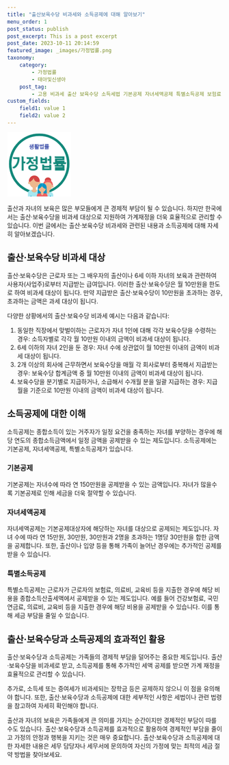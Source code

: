 ```yaml
---
title: "출산보육수당 비과세와 소득공제에 대해 알아보기"
menu_order: 1
post_status: publish
post_excerpt: This is a post excerpt
post_date: 2023-10-11 20:14:59
featured_image: _images/가정법률.png
taxonomy:
    category:
        - 가정법률
        - 태아및신생아
    post_tag:
        - 고용 비과세 출산 보육수당 소득세법 기본공제 자녀세액공제 특별소득공제 보험료 의료비 교육비 맞벌이근로자 종합소득 세금절약 가계재정
custom_fields:
    field1: value 1
    field2: value 2
---
```


![가정법률](/_images/가정법률.png)

출산과 자녀의 보육은 많은 부모들에게 큰 경제적 부담이 될 수 있습니다. 하지만 한국에서는 출산·보육수당을 비과세 대상으로 지원하여 가계재정을 더욱 효율적으로 관리할 수 있습니다. 이번 글에서는 출산·보육수당 비과세와 관련된 내용과 소득공제에 대해 자세히 알아보겠습니다.

## 출산·보육수당 비과세 대상

출산·보육수당은 근로자 또는 그 배우자의 출산이나 6세 이하 자녀의 보육과 관련하여 사용자(사업주)로부터 지급받는 급여입니다. 이러한 출산·보육수당은 월 10만원을 한도로 하여 비과세 대상이 됩니다. 만약 지급받은 출산·보육수당이 10만원을 초과하는 경우, 초과하는 금액은 과세 대상이 됩니다.

다양한 상황에서의 출산·보육수당 비과세 예시는 다음과 같습니다:
1. 동일한 직장에서 맞벌이하는 근로자가 자녀 1인에 대해 각각 보육수당을 수령하는 경우: 소득자별로 각각 월 10만원 이내의 금액이 비과세 대상이 됩니다.
2. 6세 이하의 자녀 2인을 둔 경우: 자녀 수에 상관없이 월 10만원 이내의 금액이 비과세 대상이 됩니다.
3. 2개 이상의 회사에 근무하면서 보육수당을 매월 각 회사로부터 중복해서 지급받는 경우: 보육수당 합계금액 중 월 10만원 이내의 금액이 비과세 대상이 됩니다.
4. 보육수당을 분기별로 지급하거나, 소급해서 수개월 분을 일괄 지급하는 경우: 지급 월을 기준으로 10만원 이내의 금액이 비과세 대상이 됩니다.

## 소득공제에 대한 이해

소득공제는 종합소득이 있는 거주자가 일정 요건을 충족하는 자녀를 부양하는 경우에 해당 연도의 종합소득금액에서 일정 금액을 공제받을 수 있는 제도입니다. 소득공제에는 기본공제, 자녀세액공제, 특별소득공제가 있습니다.

### 기본공제

기본공제는 자녀수에 따라 연 150만원을 공제받을 수 있는 금액입니다. 자녀가 많을수록 기본공제로 인해 세금을 더욱 절약할 수 있습니다.

### 자녀세액공제

자녀세액공제는 기본공제대상자에 해당하는 자녀를 대상으로 공제되는 제도입니다. 자녀 수에 따라 연 15만원, 30만원, 30만원과 2명을 초과하는 1명당 30만원을 합한 금액을 공제합니다. 또한, 출산이나 입양 등을 통해 가족이 늘어난 경우에는 추가적인 공제를 받을 수 있습니다.

### 특별소득공제

특별소득공제는 근로자가 근로자의 보험료, 의료비, 교육비 등을 지출한 경우에 해당 비용을 종합소득산출세액에서 공제받을 수 있는 제도입니다. 예를 들어 건강보험료, 국민연금료, 의료비, 교육비 등을 지출한 경우에 해당 비용을 공제받을 수 있습니다. 이를 통해 세금 부담을 줄일 수 있습니다.

## 출산·보육수당과 소득공제의 효과적인 활용

출산·보육수당과 소득공제는 가족들의 경제적 부담을 덜어주는 중요한 제도입니다. 출산·보육수당을 비과세로 받고, 소득공제를 통해 추가적인 세액 공제를 받으면 가계 재정을 효율적으로 관리할 수 있습니다.

추가로, 소득세 또는 증여세가 비과세되는 장학금 등은 공제하지 않으니 이 점을 유의해야 합니다. 또한, 출산·보육수당과 소득공제에 대한 세부적인 사항은 세법이나 관련 법령을 참고하여 자세히 확인해야 합니다.

출산과 자녀의 보육은 가족들에게 큰 의미를 가지는 순간이지만 경제적인 부담이 따를 수도 있습니다. 출산·보육수당과 소득공제를 효과적으로 활용하여 경제적인 부담을 줄이고 가정의 안정과 행복을 지키는 것은 매우 중요합니다. 출산·보육수당과 소득공제에 대한 자세한 내용은 세무 담당자나 세무서에 문의하여 자신의 가정에 맞는 최적의 세금 절약 방법을 찾아보세요.

